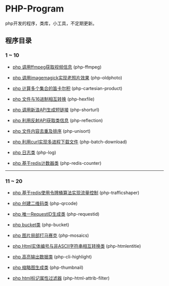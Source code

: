 # PHP-Program

php开发的程序，类库，小工具，不定期更新。

## 程序目录

### 1 ~ 10

- [php 调用ffmpeg获取视频信息](https://github.com/xfdipzone/php-program/tree/master/php-ffmpeg) (php-ffmpeg)

- [php 调用imagemagick实现老照片效果](https://github.com/xfdipzone/php-program/tree/master/php-oldphoto) (php-oldphoto)

- [php 计算多个集合的笛卡尔积](https://github.com/xfdipzone/php-program/tree/master/php-cartesian-product) (php-cartesian-product)

- [php 文件与16进制相互转换](https://github.com/xfdipzone/php-program/tree/master/php-hexfile) (php-hexfile)

- [php 调用新浪API生成短链接](https://github.com/xfdipzone/php-program/tree/master/php-shorturl) (php-shorturl)

- [php 利用反射API获取类信息](https://github.com/xfdipzone/php-program/tree/master/php-reflection) (php-reflection)

- [php 文件内容去重及排序](https://github.com/xfdipzone/php-program/tree/master/php-unisort) (php-unisort)

- [php 利用curl实现多进程下载文件](https://github.com/xfdipzone/php-program/tree/master/php-batch-download) (php-batch-download)

- [php 日志类](https://github.com/xfdipzone/php-program/tree/master/php-log) (php-log)

- [php 基于redis计数器类](https://github.com/xfdipzone/php-program/tree/master/php-redis-counter) (php-redis-counter)

---

### 11 ~ 20

- [php 基于redis使用令牌桶算法实现流量控制](https://github.com/xfdipzone/php-program/tree/master/php-trafficshaper) (php-trafficshaper)

- [php 创建二维码类](https://github.com/xfdipzone/php-program/tree/master/php-qrcode) (php-qrcode)

- [php 唯一RequestID生成类](https://github.com/xfdipzone/php-program/tree/master/php-requestid) (php-requestid)

- [php bucket类](https://github.com/xfdipzone/php-program/tree/master/php-bucket) (php-bucket)

- [php 图片局部打马赛克](https://github.com/xfdipzone/php-program/tree/master/php-mosaics) (php-mosaics)

- [php Html实体编号与非ASCII字符串相互转换类](https://github.com/xfdipzone/php-program/tree/master/php-htmlentitie) (php-htmlentitie)

- [php 高亮输出数据类](https://github.com/xfdipzone/php-program/tree/master/php-cli-highlight) (php-cli-highlight)

- [php 缩略图生成类](https://github.com/xfdipzone/php-program/tree/master/php-thumbnail) (php-thumbnail)

- [php html标记属性过滤器](https://github.com/xfdipzone/php-program/tree/master/php-html-attrib-filter) (php-html-attrib-filter)
